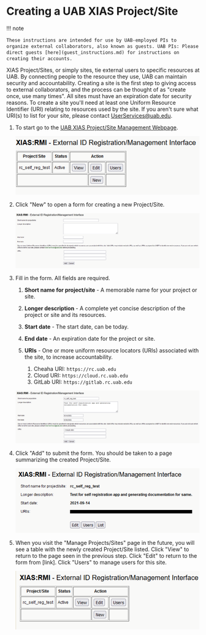 # Creating a UAB XIAS Project/Site

<!-- markdownlint-disable MD046 -->
!!! note

    These instructions are intended for use by UAB-employed PIs to organize external collaborators, also known as guests. UAB PIs: Please direct guests [here](guest_instructions.md) for instructions on creating their accounts.
<!-- markdownlint-enable MD046 -->

XIAS Project/Sites, or simply sites, tie external users to specific resources at UAB. By connecting people to the resource they use, UAB can maintain security and accountability. Creating a site is the first step to giving access to external collaborators, and the process can be thought of as "create once, use many times". All sites must have an expiration date for security reasons. To create a site you'll need at least one Uniform Resource Identifier (URI) relating to resources used by the site. If you aren't sure what URI(s) to list for your site, please contact <UserServices@uab.edu>.

1. To start go to the [UAB XIAS Project/Site Management Webpage](https://idm.uab.edu/cgi-cas/xrmi/sites).

    ![!UAB XIAS Project/Site Management Webpage with Manage Projects/Sites selected and a New button available.](./images/xias_sites_add_000.png)

1. Click "New" to open a form for creating a new Project/Site.

    ![!Empty UAB XIAS Project/Site creation form with several fields.](./images/xias_sites_add_001.png)

1. Fill in the form. All fields are required.

    1. **Short name for project/site** - A memorable name for your project or site.
    1. **Longer description** - A complete yet concise description of the project or site and its resources.
    1. **Start date** - The start date, can be today.
    1. **End date** - An expiration date for the project or site.
    1. **URIs** - One or more uniform resource locators (URIs) associated with the site, to increase accountability.

        1. Cheaha URI: `https://rc.uab.edu`
        1. Cloud URI: `https://cloud.rc.uab.edu`
        1. GitLab URI: `https://gitlab.rc.uab.edu`

    ![!Filled UAB XIAS Project/Site creation form.](./images/xias_sites_add_002.png)

1. Click "Add" to submit the form. You should be taken to a page summarizing the created Project/Site.

    ![!Summary page for created site reflecting user entered information.](./images/xias_sites_add_003.png)

1. When you visit the "Manage Projects/Sites" page in the future, you will see a table with the newly created Project/Site listed. Click "View" to return to the page seen in the previous step. Click "Edit" to return to the form from \[link\]. Click "Users" to manage users for this site.

    ![!Site table with newly created site listed. On that row are three buttons: View, Edit, Users. On the next row is the button New.](./images/xias_sites_add_004.png)
